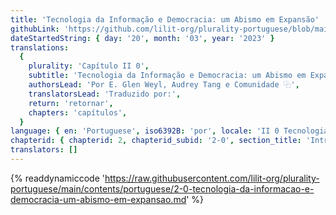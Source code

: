 ```yaml
---
title: 'Tecnologia da Informação e Democracia: um Abismo em Expansão'
githubLink: 'https://github.com/lilit-org/plurality-portuguese/blob/main/contents/portuguese/2-0-tecnologia-da-informacao-e-democracia-um-abismo-em-expansao.md'
dateStartedString: { day: '20', month: '03', year: '2023' }
translations:
  {
    plurality: 'Capítulo II 0',
    subtitle: 'Tecnologia da Informação e Democracia: um Abismo em Expansão',
    authorsLead: 'Por E. Glen Weyl, Audrey Tang e Comunidade ⿻',
    translatorsLead: 'Traduzido por:',
    return: 'retornar',
    chapters: 'capítulos',
  }
language: { en: 'Portuguese', iso6392B: 'por', locale: 'II 0 Tecnologia da Informação e Democracia: um Abismo em Expansão' }
chapterid: { chapterid: 2, chapterid_subid: '2-0', section_title: 'Introdução' }
translators: []
---
```

{% readdynamiccode 'https://raw.githubusercontent.com/lilit-org/plurality-portuguese/main/contents/portuguese/2-0-tecnologia-da-informacao-e-democracia-um-abismo-em-expansao.md' %} 